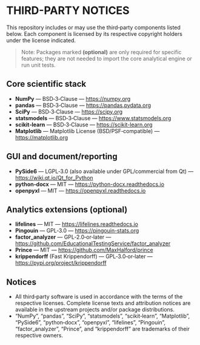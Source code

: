 # THIRD-PARTY NOTICES

This repository includes or may use the third‑party components listed below. Each component is licensed by its respective copyright holders under the license indicated.

> Note: Packages marked **(optional)** are only required for specific features; they are not needed to import the core analytical engine or run unit tests.

## Core scientific stack
- **NumPy** — BSD‑3‑Clause — https://numpy.org
- **pandas** — BSD‑3‑Clause — https://pandas.pydata.org
- **SciPy** — BSD‑3‑Clause — https://scipy.org
- **statsmodels** — BSD‑3‑Clause — https://www.statsmodels.org
- **scikit‑learn** — BSD‑3‑Clause — https://scikit-learn.org
- **Matplotlib** — Matplotlib License (BSD/PSF‑compatible) — https://matplotlib.org

## GUI and document/reporting
- **PySide6** — LGPL‑3.0 (also available under GPL/commercial from Qt) — https://wiki.qt.io/Qt_for_Python
- **python‑docx** — MIT — https://python-docx.readthedocs.io
- **openpyxl** — MIT — https://openpyxl.readthedocs.io

## Analytics extensions (optional)
- **lifelines** — MIT — https://lifelines.readthedocs.io
- **Pingouin** — GPL‑3.0 — https://pingouin-stats.org
- **factor_analyzer** — GPL‑2.0‑or‑later — https://github.com/EducationalTestingService/factor_analyzer
- **Prince** — MIT — https://github.com/MaxHalford/prince
- **krippendorff** (Fast Krippendorff) — GPL‑3.0‑or‑later — https://pypi.org/project/krippendorff

## Notices
- All third‑party software is used in accordance with the terms of the respective licenses. Complete license texts and attribution notices are available in the upstream projects and/or package distributions.
- “NumPy”, “pandas”, “SciPy”, “statsmodels”, “scikit‑learn”, “Matplotlib”, “PySide6”, “python‑docx”, “openpyxl”, “lifelines”, “Pingouin”, “factor_analyzer”, “Prince”, and “krippendorff” are trademarks of their respective owners.
